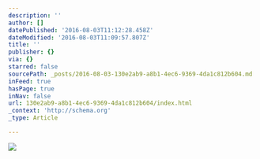 ```yaml
---
description: ''
author: []
datePublished: '2016-08-03T11:12:28.458Z'
dateModified: '2016-08-03T11:09:57.807Z'
title: ''
publisher: {}
via: {}
starred: false
sourcePath: _posts/2016-08-03-130e2ab9-a8b1-4ec6-9369-4da1c812b604.md
inFeed: true
hasPage: true
inNav: false
url: 130e2ab9-a8b1-4ec6-9369-4da1c812b604/index.html
_context: 'http://schema.org'
_type: Article

---
```

![](https://the-grid-user-content.s3-us-west-2.amazonaws.com/e3b500d2-9f9a-4a9a-a283-3e6a00c6a5ac.jpg)